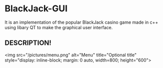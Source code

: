 # BlackJack-GUI

It is an implementation of the popular BlackJack casino game made in c++ using libary QT to make the graphical user interface.

## DESCRIPTION!

<img
  src="/pictures/menu.png"
  alt="Menu"
  title="Optional title"
  style="display: inline-block; margin: 0 auto, width=800; height="600">
